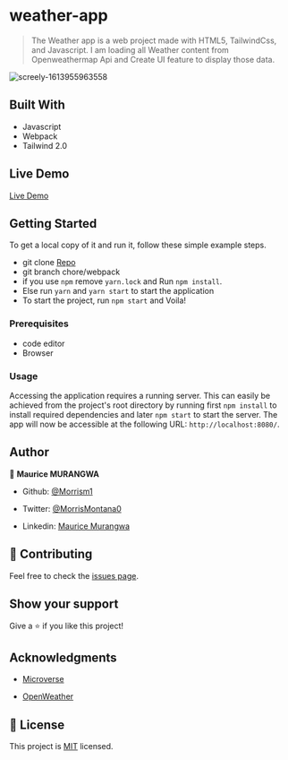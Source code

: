 # weather-app

> The Weather app is a web project made with HTML5, TailwindCss, and Javascript. I am loading all Weather content from Openweathermap Api and Create UI feature to display those data.

![screely-1613955963558](https://user-images.githubusercontent.com/46853433/108645269-f77f8280-74ba-11eb-8230-1df423501889.png)

## Built With

- Javascript
- Webpack
- Tailwind 2.0

## Live Demo

[Live Demo](https://awesome-ptolemy-d840b3.netlify.app/)

## Getting Started

To get a local copy of it and run it, follow these simple example steps.

- git clone [Repo](https://github.com/Morrism1/weather-app)
- git branch chore/webpack
- if you use `npm` remove `yarn.lock` and Run `npm install`.
- Else run `yarn` and `yarn start` to start the application
- To start the project, run `npm start` and Voila!

### Prerequisites

- code editor
- Browser

### Usage

Accessing the application requires a running server. This can easily be achieved from the project's root directory by running first `npm install` to install required dependencies and later `npm start` to start the server. The app will now be accessible at the following URL: `http://localhost:8080/`.

## Author

👤 **Maurice MURANGWA**

- Github: [@Morrism1](https://github.com/Morrism1)

- Twitter: [@MorrisMontana0](https://twitter.com/MurangwaMorris)

- Linkedin: [Maurice Murangwa](https://www.linkedin.com/in/mauricemurangwa/)

## 🤝 Contributing

Feel free to check the [issues page](issues/).

## Show your support

Give a ⭐️ if you like this project!

## Acknowledgments

- [Microverse](https://www.microverse.org/)

- [OpenWeather](https://openweathermap.org/api)

## 📝 License

This project is [MIT](https://opensource.org/licenses/MIT) licensed.
